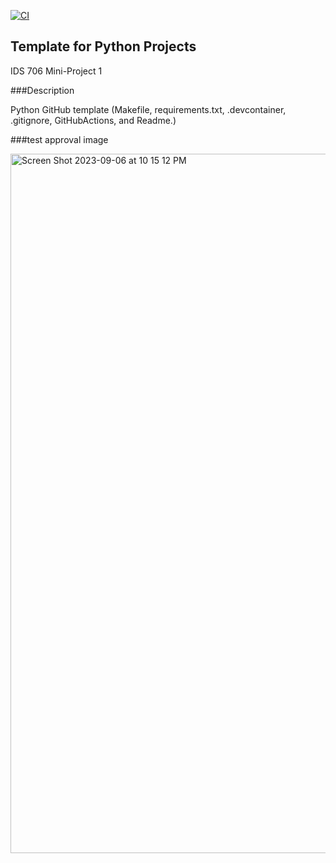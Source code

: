 [![CI](https://github.com/nogibjj/python-template/actions/workflows/cicd.yml/badge.svg)](https://github.com/nogibjj/python-template/actions/workflows/cicd.yml)
## Template for Python Projects 

IDS 706 Mini-Project 1

###Description

Python GitHub template (Makefile, requirements.txt, .devcontainer, .gitignore, GitHubActions, and Readme.)

###test approval image

<img width="1119" alt="Screen Shot 2023-09-06 at 10 15 12 PM" src="https://github.com/tinayiluo0322/IDS-706-Python-github-template/assets/143360909/19a3408c-b732-41ae-96d9-9198522bca20">

